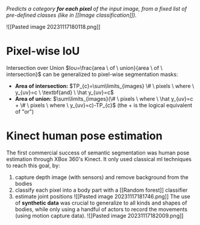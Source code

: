 _Predicts a category **for each pixel** of the input image, from a fixed list of pre-defined classes (like in [[Image classification]])._

![[Pasted image 20231117180118.png]]

# Pixel-wise IoU
Intersection over Union $Iou=\frac{area \ of \ union}{area \ of \ intersection}$ can be generalized to pixel-wise segmentation masks:
- **Area of intersection:**
	$TP_{c}=\sum\limits_{images} \# \ pixels \ where \ y_{uv}=c \ \textbf{and} \ \hat y_{uv}=c$ 
- **Area of union:**
	$\sum\limits_{images}(\# \ pixels \ where \ \hat y_{uv}=c + \# \ pixels \ where \ y_{uv}=c)-TP_{c}$
	(the + is the logical equivalent of "or")

# Kinect human pose estimation
The first commercial success of semantic segmentation was human pose estimation through XBox 360's Kinect. It only used classical ml techniques to reach this goal, by:
1) capture depth image (with sensors) and remove background from the bodies
2) classify each pixel into a body part with a [[Random forest]] classifier
3) estimate joint positions
![[Pasted image 20231117181746.png]]
The use of **synthetic data** was crucial to generalize to all kinds and shapes of bodies, while only using a handful of actors to record the movements (using motion capture data).
![[Pasted image 20231117182009.png]]

